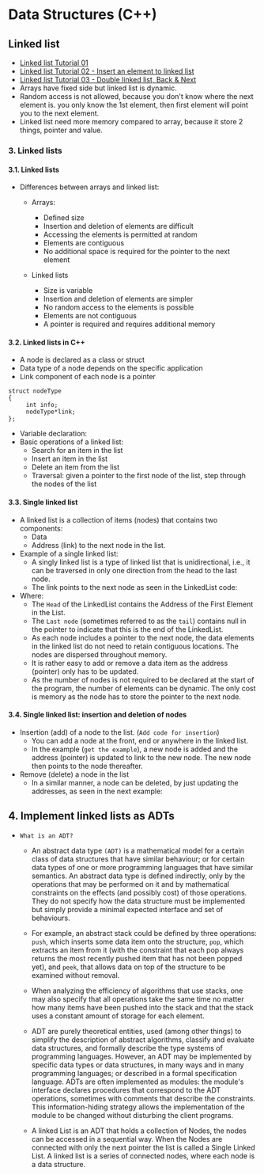 # Data Structures (C++)

## Linked list
 * [Linked list Tutorial 01](https://www.youtube.com/watch?v=HKfj0l7ndbc)
 * [Linked list Tutorial 02 - Insert an element to linked list](https://www.youtube.com/watch?v=RNMIDj62o_o)
 * [Linked list Tutorial 03 - Double linked list, Back & Next](https://www.youtube.com/watch?v=-StYr9wILqo)
 * Arrays have fixed side but linked list is dynamic.
 * Random access is not allowed, because you don't know where the next element is. you only know the 1st element, then first element will point you to the next element.
 * Linked list need more memory compared to array, because it store 2 things, pointer and value.
### 3. Linked lists
#### 3.1. Linked lists
   * Differences between arrays and linked list:
     * Arrays:
       * Defined size
       * Insertion and deletion of elements are difficult 
       * Accessing the elements is permitted at random 
       * Elements are contiguous
       * No additional space is required for the pointer to the next element
       
     * Linked lists
       * Size is variable
       * Insertion and deletion of elements are simpler
       * No random access to the elements is possible
       * Elements are not contiguous
       * A pointer is required and requires additional memory 
	   
#### 3.2. Linked lists in C++
   * A node is declared as a class or struct
   * Data type of a node depends on the specific application
   * Link component of each node is a pointer
   ```struct
   struct nodeType
   {
		int info;
		nodeType*link;
   };
   ```
   * Variable declaration:
   * Basic operations of a linked list:
     * Search for an item in the list
	 * Insert an item in the list
	 * Delete an item from the list
	 * Traversal: given a pointer to the first node of the list, step through the nodes of the list
#### 3.3. Single linked list
   * A linked list is a collection of items (nodes) that contains two components:
     * Data
	 * Address (link) to the next node in the list. 
   * Example of a single linked list:
     * A singly linked list is a type of linked list that is unidirectional, i.e., it can be traversed in only one direction from the head to the last node.
	 * The link  points to the next node as seen in the LinkedList code:
   * Where:
     * The `Head` of the LinkedList contains the Address of the First Element in the List.
	 * The `Last node` (sometimes referred to as the `tail`) contains null in the pointer to indicate that this is the end of the LinkedList.
	 * As each node includes a pointer to the next node, the data elements in the linked list do not need to retain contiguous locations.  The nodes are dispersed throughout memory.
	 * It is rather easy to add or remove a data item as the address (pointer) only has to be updated.
	 *  As the number of nodes is not required to be declared at the start of the program, the number of elements can be dynamic.  The only cost is memory as the node has to store the pointer to the next node.
	 
#### 3.4. Single linked list: insertion and deletion of nodes
   * Insertion (add) of a node to the list. (`Add code for insertion`)
     * You can add a node at the front, end or anywhere in the linked list.
     * In the example (`get the example`), a new node is added and the address (pointer) is updated to link to the new node.  The new node then points to the node thereafter.
   * Remove (delete) a node in the list
     * In a similar manner, a node can be deleted, by just updating the addresses, as seen in the next example:
## 4. Implement linked lists as ADTs
 * `What is an ADT?`
   * An abstract data type `(ADT)` is a  mathematical model for a certain class of data structures that have similar behaviour; or for certain data types of one or more programming languages that have similar semantics. An abstract data type is defined indirectly, only by the operations that may be performed on it and by mathematical constraints on the effects (and possibly cost) of those operations. They do not specify how the data structure must be implemented but simply provide a minimal expected interface and set of behaviours.
 
   * For example, an abstract stack could be defined by three operations: `push`, which inserts some data item onto the structure, `pop`, which extracts an item from it (with the constraint that each pop always returns the most recently pushed item that has not been popped yet), and `peek`, that allows data on top of the structure to be examined without removal. 
   
   * When analyzing the efficiency of algorithms that use stacks, one may also specify that all operations take the same time no matter how many items have been pushed into the stack and that the stack uses a constant amount of storage for each element.
   
   * ADT are purely theoretical entities, used (among other things) to simplify the description of abstract algorithms, classify and evaluate data structures, and formally describe the type systems of programming languages. However, an ADT may be implemented by specific data types or data structures, in many ways and in many programming languages; or described in a  formal specification language. ADTs are often implemented as modules: the module's interface declares procedures that correspond to the ADT operations, sometimes with comments that describe the constraints. This information-hiding strategy allows the implementation of the module to be changed without disturbing the client programs.
   
   * A linked List is an ADT that holds a collection of Nodes, the nodes can be accessed in a sequential way. When the Nodes are connected with only the next pointer the list is called a Single Linked List. A linked list is a series of connected nodes, where each node is a data structure.
 
 